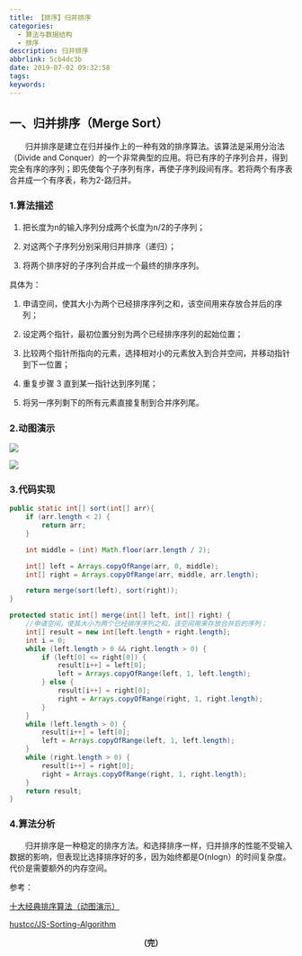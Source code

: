 ```yaml
---
title: 【排序】归并排序
categories:
  - 算法与数据结构
  - 排序
description: 归并排序
abbrlink: 5cb4dc3b
date: 2019-07-02 09:32:58
tags:
keywords:
---
```


## 一、归并排序（Merge Sort）

　　归并排序是建立在归并操作上的一种有效的排序算法。该算法是采用分治法（Divide and Conquer）的一个非常典型的应用。将已有序的子序列合并，得到完全有序的序列；即先使每个子序列有序，再使子序列段间有序。若将两个有序表合并成一个有序表，称为2-路归并。 

### 1.算法描述

1. 把长度为n的输入序列分成两个长度为n/2的子序列；

2. 对这两个子序列分别采用归并排序（递归）；

3. 将两个排序好的子序列合并成一个最终的排序序列。

具体为：

1. 申请空间，使其大小为两个已经排序序列之和，该空间用来存放合并后的序列；

2. 设定两个指针，最初位置分别为两个已经排序序列的起始位置；

3. 比较两个指针所指向的元素，选择相对小的元素放入到合并空间，并移动指针到下一位置；

4. 重复步骤 3 直到某一指针达到序列尾；

5. 将另一序列剩下的所有元素直接复制到合并序列尾。

### 2.动图演示

![](http://ww1.sinaimg.cn/large/75a4a8eegy1g4l8x6guokg20mj0e1k05.gif)

![](http://ww1.sinaimg.cn/large/75a4a8eegy1g4l8y72ix3g20qj0eydvg.gif)

### 3.代码实现

~~~java
public static int[] sort(int[] arr){
    if (arr.length < 2) {
        return arr;
    }

    int middle = (int) Math.floor(arr.length / 2);

    int[] left = Arrays.copyOfRange(arr, 0, middle);
    int[] right = Arrays.copyOfRange(arr, middle, arr.length);

    return merge(sort(left), sort(right));
}

protected static int[] merge(int[] left, int[] right) {
    //申请空间，使其大小为两个已经排序序列之和，该空间用来存放合并后的序列；
    int[] result = new int[left.length + right.length];
    int i = 0;
    while (left.length > 0 && right.length > 0) {
        if (left[0] <= right[0]) {
            result[i++] = left[0];
            left = Arrays.copyOfRange(left, 1, left.length);
        } else {
            result[i++] = right[0];
            right = Arrays.copyOfRange(right, 1, right.length);
        }
    }
    while (left.length > 0) {
        result[i++] = left[0];
        left = Arrays.copyOfRange(left, 1, left.length);
    }
    while (right.length > 0) {
        result[i++] = right[0];
        right = Arrays.copyOfRange(right, 1, right.length);
    }
    return result;
}
~~~

### 4.算法分析

　　归并排序是一种稳定的排序方法。和选择排序一样，归并排序的性能不受输入数据的影响，但表现比选择排序好的多，因为始终都是O(nlogn）的时间复杂度。代价是需要额外的内存空间。

参考：

[十大经典排序算法（动图演示）](https://www.cnblogs.com/onepixel/p/7674659.html)

[hustcc/JS-Sorting-Algorithm](https://github.com/hustcc/JS-Sorting-Algorithm)

<center><font style="font-weight:bold">（完）</font></center>


